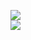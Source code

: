 [![](https://img.shields.io/badge/Made%20With-Github%20Spray-lightgrey.svg?style=for-the-badge&logo=github)](https://github.com/Annihil/github-spray#22428)  
[![](https://i.imgur.com/2DrTn0Z.gif)](https://github.com/Annihil/github-spray)